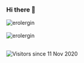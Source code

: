 ### Hi there 👋

<div>
  <img align="center" src="https://github-readme-stats.vercel.app/api?username=erolergin&count_private=true&show_icons=true&theme=dark" alt="erolergin" />
<div/>
<br />
<div>
  <img align="center" src="https://github-readme-stats.vercel.app/api/top-langs/?username=erolergin&layout=compact&hide=html&theme=dark&count_private=true" alt="erolergin" />
<div/>
<br />

![Visitors since 11 Nov 2020](http://estruyf-github.azurewebsites.net/api/VisitorHit?user=erolergin&repo=aboutme&countColor=%237B1E7A)
